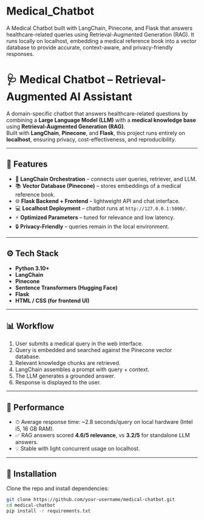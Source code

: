 # Medical_Chatbot
A Medical Chatbot built with LangChain, Pinecone, and Flask that answers healthcare-related queries using Retrieval-Augmented Generation (RAG). It runs locally on localhost, embedding a medical reference book into a vector database to provide accurate, context-aware, and privacy-friendly responses.

# 🩺 Medical Chatbot – Retrieval-Augmented AI Assistant  

A domain-specific chatbot that answers healthcare-related questions by combining a **Large Language Model (LLM)** with a **medical knowledge base** using **Retrieval-Augmented Generation (RAG)**.  
Built with **LangChain**, **Pinecone**, and **Flask**, this project runs entirely on **localhost**, ensuring privacy, cost-effectiveness, and reproducibility.  

---

## 🚀 Features  
- 🧠 **LangChain Orchestration** – connects user queries, retriever, and LLM.  
- 📚 **Vector Database (Pinecone)** – stores embeddings of a medical reference book.  
- 🌐 **Flask Backend + Frontend** – lightweight API and chat interface.  
- 💻 **Localhost Deployment** – chatbot runs at `http://127.0.0.1:5000/`.  
- ⚡ **Optimized Parameters** – tuned for relevance and low latency.  
- 🔒 **Privacy-Friendly** – queries remain in the local environment.  

---

## ⚙️ Tech Stack  
- **Python 3.10+**  
- **LangChain**  
- **Pinecone**  
- **Sentence Transformers (Hugging Face)**  
- **Flask**  
- **HTML / CSS (for frontend UI)**  

---

## 📊 Workflow  
1. User submits a medical query in the web interface.  
2. Query is embedded and searched against the Pinecone vector database.  
3. Relevant knowledge chunks are retrieved.  
4. LangChain assembles a prompt with query + context.  
5. The LLM generates a grounded answer.  
6. Response is displayed to the user.  

---

## 🧪 Performance  
- ⏱ Average response time: ~2.8 seconds/query on local hardware (Intel i5, 16 GB RAM).  
- ✅ RAG answers scored **4.6/5 relevance**, vs **3.2/5** for standalone LLM answers.  
- 💡 Stable with light concurrent usage on localhost.  

---

## 🔧 Installation  

Clone the repo and install dependencies:  
```bash
git clone https://github.com/your-username/medical-chatbot.git
cd medical-chatbot
pip install -r requirements.txt
